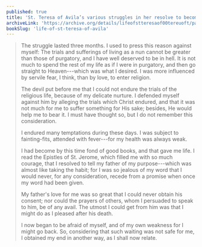 ```yaml
---
published: true
title: 'St. Teresa of Avila’s various struggles in her resolve to become a nun'
archiveLink: 'https://archive.org/details/lifeofstteresaof00tereuoft/page/15?view=theater'
bookSlug: 'life-of-st-teresa-of-avila'
---
```


> The struggle lasted three months. I used to press this reason against myself: The trials and sufferings of living as a nun cannot be greater than those of purgatory, and I have well deserved to be in hell. It is not much to spend the rest of my life as if I were in purgatory, and then go straight to Heaven---which was what I desired. I was more influenced by servile fear, I think, than by love, to enter religion.
>
> The devil put before me that I could not endure the trials of the religious life, because of my delicate nurture. I defended myself against him by alleging the trials which Christ endured, and that it was not much for me to suffer something for His sake; besides, He would help me to bear it. I must have thought so, but I do not remember this consideration.
>
> I endured many temptations during these days. I was subject to fainting-fits, attended with fever---for my health was always weak.
>
> I had become by this time fond of good books, and that gave me life. I read the Epistles of St. Jerome, which filled me with so much courage, that I resolved to tell my father of my purpose---which was almost like taking the habit; for I was so jealous of my word that I would never, for any consideration, recede from a promise when once my word had been given.
>
> My father's love for me was so great that I could never obtain his consent; nor could the prayers of others, whom I persuaded to speak to him, be of any avail. The utmost I could get from him was that I might do as I pleased after his death.
>
> I now began to be afraid of myself, and of my own weakness for I might go back. So, considering that such waiting was not safe for me, I obtained my end in another way, as I shall now relate.
